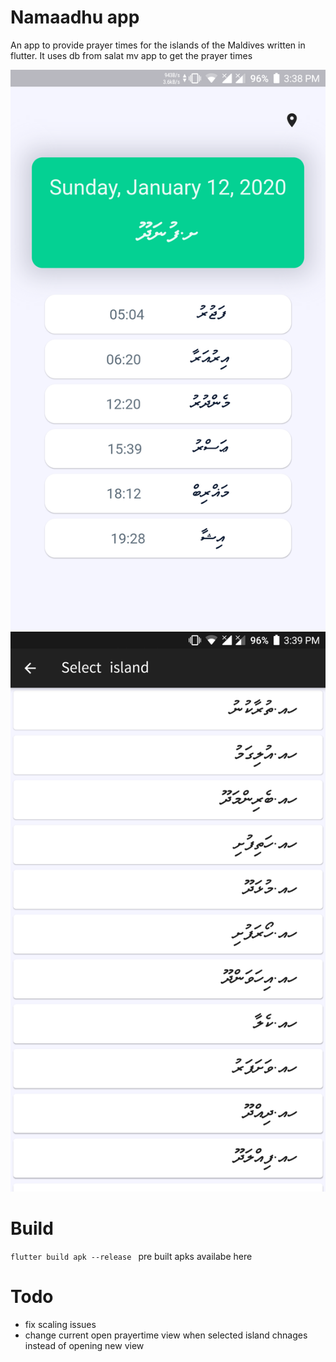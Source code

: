 # Namaadhu app
An app to provide prayer times for the islands of the Maldives written in flutter. It uses db from salat mv app to get the prayer times

![prayertime_view](images/prayertime_view.png)
![island_view](images/island_view.png)

# Build 

```flutter build apk --release ```
pre built apks availabe here


# Todo
* fix scaling issues
* change current open prayertime view when selected island chnages instead of opening new view

